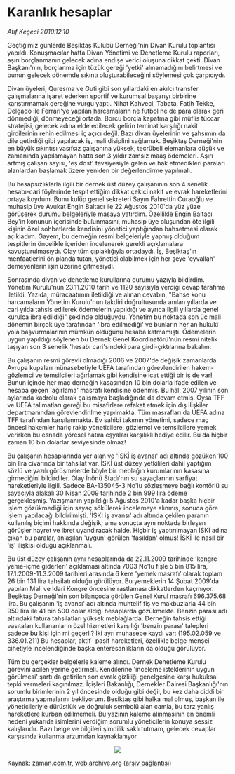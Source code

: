 # Karanlık hesaplar

*Atıf Keçeci 2010.12.10*

<td class="columnist-detail">
<p>Geçtiğimiz günlerde Beşiktaş Kulübü Derneği'nin Divan Kurulu toplantısı yapıldı. Konuşmacılar hatta Divan Yönetimi ve Denetleme Kurulu raporları, aşırı borçlanmanın gelecek adına endişe verici oluşuna dikkat çekti. Divan Başkanı'nın, borçlanma için tüzük gereği 'yetki' alınamadığını belirtmesi ve bunun gelecek dönemde sıkıntı oluşturabileceğini söylemesi çok çarpıcıydı.</p>
<p>
<div id="haberMetinDiv">
<p>Divan üyeleri; Quresma ve Guti gibi son yıllardaki en akılcı transfer çalışmalarına işaret ederken sportif ve kurumsal başarıyı birbirine karıştırmamak gereğine vurgu yaptı. Nihat Kahveci, Tabata, Fatih Tekke, Delgado ile Ferrari'ye yapılan harcamaların ne futbol ne de para olarak geri dönmediği, dönmeyeceği ortada. Borcu borçla kapatma gibi müflis tüccar stratejisi, gelecek adına elde edilecek gelirin teminat karşılığı nakit girdilerinin rehin edilmesi iç açıcı değil. Bazı divan üyelerinin ve şahsımın da dile getirdiği gibi yapılacak iş, mali disiplini sağlamak. Beşiktaş Derneği'nin en büyük sıkıntısı vasıfsız çalışanına yüksek, tecrübeli elemanlara düşük ve zamanında yapılamayan hatta son 3 yıldır zamsız maaş ödemeleri. Aşırı artmış çalışan sayısı, 'eş dost' tavsiyesiyle gelen ve hak etmedikleri paraları alanlardan başlamak üzere yeniden bir değerlendirme yapılmalı.
<p>Bu hesapsızlıklarla ilgili bir dernek üst düzey çalışanının son 4 senelik hesabı-cari föylerinde tespit ettiğim dikkat çekici nakit ve evrak hareketlerini ortaya koydum. Bunu kulüp genel sekreteri Sayın Fahrettin Curaoğlu ve muhasip üye Avukat Engin Baltacı ile 22 Ağustos 2010'da yüz yüze görüşerek durumu belgeleriyle masaya yatırdım. Özellikle Engin Baltacı Bey'in konunun içerisinde bulunmasını, muhasip üye oluşundan öte ilgili kişinin özel sohbetlerde kendisini yönetici yaptığından bahsetmesi olarak açıkladım. Gayem, bu derneğin resmi belgeleriyle yapmış olduğum tespitlerin öncelikle içeriden incelenerek gerekli açıklamalara kavuşturulmasıydı. Olay tüm çıplaklığıyla ortadaydı. İş, Beşiktaş'ın menfaatlerini ön planda tutan, yönetici olabilmek için her şeye 'eyvallah' demeyenlerin işin üzerine gitmesiydi.
<p>Sonrasında divan ve denetleme kurullarına durumu yazıyla bildirdim. Yönetim Kurulu'nun 23.11.2010 tarih ve 1120 sayısıyla verdiği cevap tarafıma iletildi. Yazıda, müracaatımın iletildiği ve alınan cevabın, "Bahse konu harcamaların Yönetim Kurulu'nun takdiri doğrultusunda anılan yıllarda ve cari yılda tahsis edilerek ödemelerin yapıldığı ve ayrıca ilgili yıllarda genel kurulca ibra edildiği" şeklinde olduğuydu. Yönetim bu noktada son üç mali dönemin birçok üye tarafından 'ibra edilmediği' ve bunların her an hukukî yola başvurmalarının mümkün olduğunu hesaba katmamıştı. Ödemelerin uygun yapıldığı söylenen bu Dernek Genel Koordinatörü'nün resmi nitelik taşıyan son 3 senelik 'hesabı cari'sindeki para girdi-çıktılarına bakalım:
<p>Bu çalışanın resmi görevli olmadığı 2006 ve 2007'de değişik zamanlarda Avrupa kupaları münasebetiyle UEFA tarafından görevlendirilen hakem-gözlemci ve temsilcileri ağırlamak gibi kendisine icat ettiği bir iş de var! Bunun içinde her maç derneğin kasasından 10 bin dolarla ifade edilen ve hesaba geçen 'ağırlama' masrafı kendisine ödenmiş. Bu hâl, 2007 yılının son aylarında kadrolu olarak çalışmaya başladığında da devam etmiş. Oysa TFF ve UEFA talimatları gereği bu misafirlere refakat etmek için dış ilişkiler departmanından görevlendirilme yapılmakta. Tüm masrafları da UEFA adına TFF tarafından karşılanmakta. Ev sahibi takımın yönetimi, sadece maç öncesi hakemler hariç rakip yöneticilere, gözlemci ve temsilcilere yemek verirken bu esnada yöresel hatıra eşyaları karşılıklı hediye edilir. Bu da hiçbir zaman 10 bin dolarlar seviyesinde olmaz!
<p>Bu çalışanın hesaplarında yer alan ve 'İSKİ iş avansı' adı altında gözüken 100 bin lira civarında bir tahsilat var. İSKİ üst düzey yetkilileri dahil yaptığım sözlü ve yazılı görüşmelerde böyle bir meblağın kurumlarının kasasına girmediğini bildirdiler. Olay İnönü Stadı'nın su sayaçlarının sarfiyat hareketleriyle ilgili. Sadece BA-135045-3 No'lu sözleşmeye bağlı kontörlü su sayacıyla alakalı 30 Nisan 2009 tarihinde 2 bin 999 lira ödeme gerçekleşmiş. Yazışmanın yapıldığı 5 Ağustos 2010'a kadar başka hiçbir işlem gözükmediği için sayaç sökülerek incelemeye alınmış, sonuca göre işlem yapılacağı bildirilmişti. 'İSKİ iş avansı' adı altında çekilen paranın kullanılış biçimi hakkında değişik; ama sonuçta aynı noktada birleşen görüşler hayret ve ibret uyandıracak halde. Hiçbir iş yaptırılmayan İSKİ adına çıkan bu paralar, anlaşılan 'uygun' görülen 'fasıldan' olmuş! İSKİ ile nasıl bir 'iş' ilişkisi olduğu açıklanmalı.
<p>Bu üst düzey çalışanın aynı hesaplarında da 22.11.2009 tarihinde 'kongre yeme-içme giderleri' açıklaması altında 7003 No'lu fişle 5 bin 815 lira, 17.1.2009-11.3.2009 tarihleri arasında 6 kere 'yemek masrafı' olarak toplam 26 bin 131 lira tahsilatı olduğu görülüyor. Bu yemeklerin 14 Şubat 2009'da yapılan Mali ve İdari Kongre öncesine rastlaması dikkatlerden kaçmıyor. Beşiktaş Derneği'nin son bilançoda görülen Genel Kurul masrafı 696.375.68 lira. Bu çalışanın 'iş avansı' adı altında muhtelif fiş ve makbuzlarla 44 bin 950 lira ile 41 bin 500 dolar aldığı hesaplarda gözükmekte. Benzin parası adı altındaki fatura tahsilatları yüksek meblağlarda. Derneğin tahsis ettiği vasıtaları kullananların özel hizmetleri karşılığı 'benzin parası' talepleri sadece bu kişi için mi geçerli? İki ayrı muhasebe kaydı var: (195.02.059 ve 336.01.211) Bu hesaplar, aktif- pasif hareketleri, özellikle belge menşei cihetiyle incelendiğinde başka enteresanlıkların da olduğu görülüyor.
<p>Tüm bu gerçekler belgelerle kaleme alındı. Dernek Denetleme Kurulu görevini acilen yerine getirmeli. Kendilerine 'inceleme isteklerinin uygun görülmesi' şartı da getirilen son evrak gizliliği genelgesine karşı hukuksal tepki vermeleri kaçınılmaz. İçişleri Bakanlığı, Dernekler Dairesi Başkanlığı'nın sorumlu birimlerinin 2 yıl öncesinde olduğu gibi değil, bu kez daha ciddi bir araştırma yapmalarını bekliyorum. Beşiktaş gibi halka mal olmuş, başkan ile yöneticileriyle dürüstlük ve doğruluk sembolü alan camia, bu tarz yanlış hareketlere kurban edilmemeli. Bu yazının kaleme alınmasının en önemli nedeni yukarıda isimlerini verdiğim sorumlu yöneticilerin konuya sessiz kalışlarıdır. Bazı belge ve bilgileri şimdilik saklı tutmam, gelecek cevaplar karşısında kullanma arzumdan kaynaklanıyor. 
<p>
<p align="center"><img border="0" src="http://web.archive.org/web/20110105120848im_/http://medya.zaman.com.tr/2010/12/10/bjk.jpg"/>
</p></p></p></p></p></p></p></p></p></div>
</p>
<a href="http://web.archive.org/web/20110105120848/mailto:a.kececi@zaman.com.tr">
</a></td>

Kaynak: [zaman.com.tr](http://zaman.com.tr/yazar.do?yazino=1063236), [web.archive.org (arşiv bağlantısı)](http://web.archive.org/web/20110105120848/http://www.zaman.com.tr:80/yazar.do?yazino=1063236)

